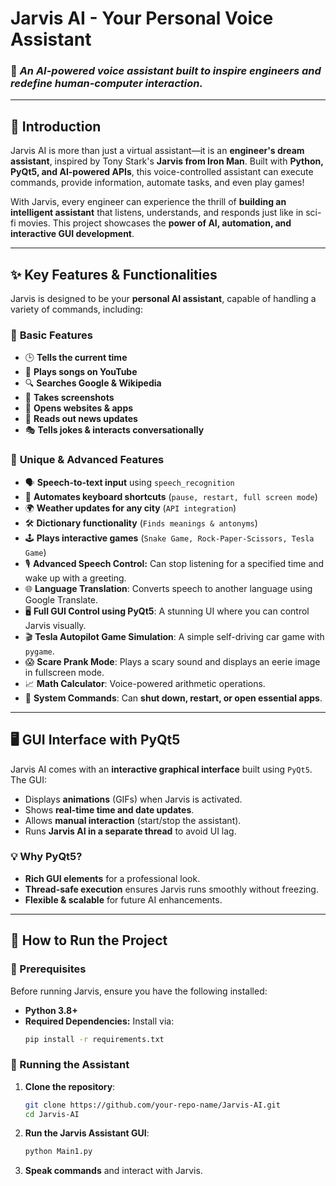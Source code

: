 # Jarvis AI - Your Personal Voice Assistant

### 🚀 *An AI-powered voice assistant built to inspire engineers and redefine human-computer interaction.*

---

## 📌 Introduction
Jarvis AI is more than just a virtual assistant—it is an **engineer's dream assistant**, inspired by Tony Stark's **Jarvis from Iron Man**. Built with **Python, PyQt5, and AI-powered APIs**, this voice-controlled assistant can execute commands, provide information, automate tasks, and even play games!

With Jarvis, every engineer can experience the thrill of **building an intelligent assistant** that listens, understands, and responds just like in sci-fi movies. This project showcases the **power of AI, automation, and interactive GUI development**.

---

## ✨ Key Features & Functionalities
Jarvis is designed to be your **personal AI assistant**, capable of handling a variety of commands, including:

### 🔹 **Basic Features**
- 🕒 **Tells the current time**
- 🎵 **Plays songs on YouTube**
- 🔍 **Searches Google & Wikipedia**
- 📸 **Takes screenshots**
- 📌 **Opens websites & apps**
- 📰 **Reads out news updates**
- 🎭 **Tells jokes & interacts conversationally**

### 🔹 **Unique & Advanced Features**
- 🗣️ **Speech-to-text input** using `speech_recognition`
- 🔄 **Automates keyboard shortcuts** (`pause, restart, full screen mode`)
- 🌍 **Weather updates for any city** (`API integration`)
- 🛠️ **Dictionary functionality** (`Finds meanings & antonyms`)
- 🕹️ **Plays interactive games** (`Snake Game, Rock-Paper-Scissors, Tesla Game`)
- 🎙️ **Advanced Speech Control:** Can stop listening for a specified time and wake up with a greeting.
- 🌐 **Language Translation**: Converts speech to another language using Google Translate.
- 🖥️ **Full GUI Control using PyQt5**: A stunning UI where you can control Jarvis visually.
- 🎬 **Tesla Autopilot Game Simulation**: A simple self-driving car game with `pygame`.
- 😱 **Scare Prank Mode**: Plays a scary sound and displays an eerie image in fullscreen mode.
- 📈 **Math Calculator**: Voice-powered arithmetic operations.
- 🔄 **System Commands**: Can **shut down, restart, or open essential apps**.

---

## 🖥️ GUI Interface with PyQt5
Jarvis AI comes with an **interactive graphical interface** built using `PyQt5`. The GUI:
- Displays **animations** (GIFs) when Jarvis is activated.
- Shows **real-time time and date updates**.
- Allows **manual interaction** (start/stop the assistant).
- Runs **Jarvis AI in a separate thread** to avoid UI lag.

### 💡 Why PyQt5?
- **Rich GUI elements** for a professional look.
- **Thread-safe execution** ensures Jarvis runs smoothly without freezing.
- **Flexible & scalable** for future AI enhancements.

---

## 🚀 How to Run the Project
### 📌 Prerequisites
Before running Jarvis, ensure you have the following installed:
- **Python 3.8+**
- **Required Dependencies:** Install via:
  ```sh
  pip install -r requirements.txt
  ```

### 📌 Running the Assistant
1. **Clone the repository**:
   ```sh
   git clone https://github.com/your-repo-name/Jarvis-AI.git
   cd Jarvis-AI
   ```

2. **Run the Jarvis Assistant GUI**:
   ```sh
   python Main1.py
   ```

3. **Speak commands** and interact with Jarvis.
